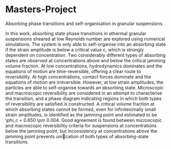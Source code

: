 # Masters-Project
Absorbing phase transitions and self-organisation in granular suspensions

In this work, absorbing state phase transitions in athermal granular suspensions sheared at low Reynolds
number are explored using numerical simulations. The system is only able to self-organise into an absorbing
state if the strain amplitude is below a critical value 
c, which is strongly dependent on concentration.
Two considerably different types of absorbing states are observed at concentrations above and below the
critical jamming volume fraction. At low concentrations, hydrodynamics dominates and the equations
of motion are time-reversible, offering a clear route to reversibility. At high concentrations, contact forces
dominate and the equations of motion are irreversible. However, at low strain amplitudes, the particles are
able to self-organise towards an absorbing state. Microscopic and macroscopic reversibility are considered
in an attempt to characterise the transition, and a phase diagram indicating regions in which both types
of reversibility are satisfied is constructed. A critical volume fraction at which absorbing states cannot be
formed, even for infinitesimally small strain amplitudes, is identified as the jamming point and estimated to
be \phi_c = 0.650 \pm 0.004. Good agreement is found between microscopic and macroscopic reversibility criteria
for suspensions at concentrations below the jamming point, but inconsistency at concentrations above the
jamming point prevents unication of both types of absorbing-state transitions.
